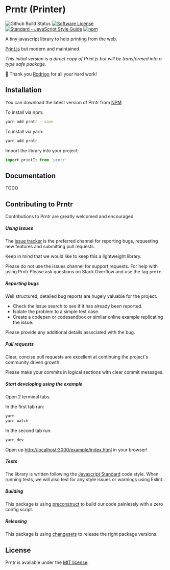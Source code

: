 # Prntr (Printer)

![Github Build Status](https://github.com/daphnesmit/prntr/actions/workflows/release.yml/badge.svg)
[![Software License](https://img.shields.io/badge/license-MIT-brightgreen.svg?style=flat)](LICENSE)
[![Standard - JavaScript Style Guide](https://img.shields.io/badge/code_style-standard-brightgreen.svg)](http://standardjs.com/)
[![npm](https://img.shields.io/npm/v/prntr.svg)](https://www.npmjs.com/package/prntr)

A tiny javascript library to help printing from the web.

[Print.js](https://github.com/crabbly/print.js) but modern and maintained.

*This initial version is a direct copy of Print.js but will be transformed into a type safe package.*


🙏 Thank you [Rodrigo](https://github.com/crabbly) for all your hard work!

<!-- TODO: Netlify example site -->

## Installation

You can download the latest version of Prntr from [NPM](https://www.npmjs.com/package/prntr)

To install via npm:

```bash
yarn add prntr --save
```

To install via yarn:

```bash
yarn add prntr
```

Import the library into your project:

```js
import printIt from 'prntr'
```

## Documentation

TODO
<!-- Insert netlify site-->

## Contributing to Prntr

Contributions to Prntr are greatly welcomed and encouraged.

##### Using issues

The [issue tracker](https://github.com/daphnesmit/prntr/issues) is the preferred channel for reporting bugs, requesting new features and submitting pull requests.

Keep in mind that we would like to keep this a lightweight library.

Please do not use the issues channel for support requests. For help with using Prntr Please ask questions on Stack Overflow and use the tag `prntr`.

##### Reporting bugs

Well structured, detailed bug reports are hugely valuable for the project.

* Check the issue search to see if it has already been reported.
* Isolate the problem to a simple test case.
* Create a codepen or codesandbox or similar online example replicating the issue.

Please provide any additional details associated with the bug.

##### Pull requests

Clear, concise pull requests are excellent at continuing the project's community driven growth.  

Please make your commits in logical sections with clear commit messages.  

##### Start developing using the example

Open 2 terminal tabs.

In the first tab run:
```bash
yarn
yarn watch
```

In the second tab run:
```bash
yarn dev
```

Open up [http://localhost:3000/example/index.html](http://localhost:3000/example/index.html) in your browser!

##### Tests

The library is written following the [Javascript Standard](https://standardjs.com) code style. When running tests, we will also test for any style issues or warnings using Eslint..

##### Building
This package is using [preconstruct](https://preconstruct.tools/) to build our code painlessly with a zero config script.

##### Releasing
This package is using [changesets](https://github.com/changesets/changesets) to release the right package versions.

## License

Prntr is available under the [MIT license](https://github.com/daphnesmit/prntr/blob/master/LICENSE).
